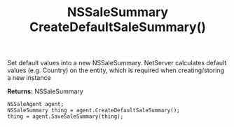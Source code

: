 ﻿---
uid: crmscript_ref_NSSaleAgent_CreateDefaultSaleSummary
title: NSSaleSummary CreateDefaultSaleSummary()
intellisense: NSSaleAgent.CreateDefaultSaleSummary
keywords: NSSaleAgent, CreateDefaultSaleSummary
so.topic: reference
---
	  
Set default values into a new NSSaleSummary.
NetServer calculates default values (e.g. Country) on the entity, which is required when creating/storing a new instance
	  
**Returns:** NSSaleSummary

```crmscript
NSSaleAgent agent;
NSSaleSummary thing = agent.CreateDefaultSaleSummary();
thing = agent.SaveSaleSummary(thing);
```

